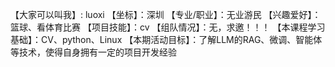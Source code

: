 【大家可以叫我】: luoxi
【坐标】：深圳
【专业/职业】：无业游民
【兴趣爱好】： 篮球、看体育比赛
【项目技能】：cv
【组队情况】：无，求邀！！！
【本课程学习基础】：CV、python、Linux
【本期活动目标】：了解LLM的RAG、微调、智能体等技术，使得自身拥有一定的项目开发经验